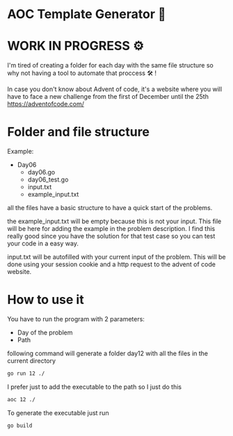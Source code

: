 # AOC Template Generator 🎄

# WORK IN PROGRESS ⚙️

I'm tired of creating a folder for each day with the same file structure so why not having a tool to automate that proccess 🛠 !

In case you don't know about Advent of code, it's a website where you will have to face a new challenge from the first of December until the 25th
https://adventofcode.com/


# Folder and file structure

Example:
- Day06
  - day06.go
  - day06_test.go
  - input.txt
  - example_input.txt

all the files have a basic structure to have a quick start of the problems.

the example_input.txt will be empty because this is not your input. This file will be here for adding the example in the problem description.
I find this really good since you have the solution for that test case so you can test your code in a easy way.

input.txt will be autofilled with your current input of the problem. This will be done using your session cookie and a http request to the advent of code website.

# How to use it

You have to run the program with 2 parameters:
- Day of the problem
- Path

following command will generate a folder day12 with all the files in the current directory

```bash
go run 12 ./
```
I prefer just to add the executable to the path so I just do this 

```bash
aoc 12 ./
```

To generate the executable just run

```bash
go build
```

